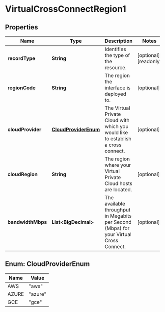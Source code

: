 

# VirtualCrossConnectRegion1


## Properties

| Name | Type | Description | Notes |
|------------ | ------------- | ------------- | -------------|
|**recordType** | **String** | Identifies the type of the resource. |  [optional] [readonly] |
|**regionCode** | **String** | The region the interface is deployed to. |  [optional] |
|**cloudProvider** | [**CloudProviderEnum**](#CloudProviderEnum) | The Virtual Private Cloud with which you would like to establish a cross connect. |  [optional] |
|**cloudRegion** | **String** | The region where your Virtual Private Cloud hosts are located. |  [optional] |
|**bandwidthMbps** | **List&lt;BigDecimal&gt;** | The available throughput in Megabits per Second (Mbps) for your Virtual Cross Connect. |  [optional] |



## Enum: CloudProviderEnum

| Name | Value |
|---- | -----|
| AWS | &quot;aws&quot; |
| AZURE | &quot;azure&quot; |
| GCE | &quot;gce&quot; |



